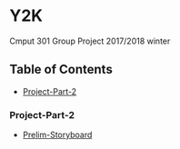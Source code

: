 # Y2K

Cmput 301 Group Project 2017/2018 winter

## Table of Contents
- [Project-Part-2](#project-part-2)

<!-- toc -->
### Project-Part-2
 - [Prelim-Storyboard](Doc/)


